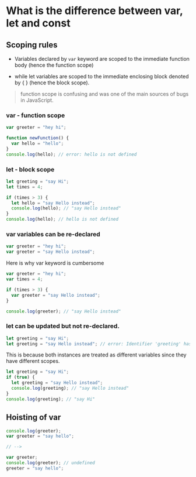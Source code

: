 # What is the difference between var, let and const

## Scoping rules

- Variables declared by `var` keyword are scoped to the immediate function body (hence the function scope)

- while let variables are scoped to the immediate enclosing block denoted by { } (hence the block scope).

> function scope is confusing and was one of the main sources of bugs in JavaScript.

### var - function scope

```js
var greeter = "hey hi";

function newFunction() {
  var hello = "hello";
}
console.log(hello); // error: hello is not defined
```

### let - block scope

```js
let greeting = "say Hi";
let times = 4;

if (times > 3) {
  let hello = "say Hello instead";
  console.log(hello); // "say Hello instead"
}
console.log(hello); // hello is not defined
```

### var variables can be re-declared

```js
var greeter = "hey hi";
var greeter = "say Hello instead";
```

Here is why var keyword is cumbersome

```js
var greeter = "hey hi";
var times = 4;

if (times > 3) {
  var greeter = "say Hello instead";
}

console.log(greeter); // "say Hello instead"
```

### let can be updated but not re-declared.

```js
let greeting = "say Hi";
let greeting = "say Hello instead"; // error: Identifier 'greeting' has already been declared
```

This is because both instances are treated as different variables since they have different scopes.

```js
let greeting = "say Hi";
if (true) {
  let greeting = "say Hello instead";
  console.log(greeting); // "say Hello instead"
}
console.log(greeting); // "say Hi"
```

## Hoisting of var

```js
console.log(greeter);
var greeter = "say hello";

// -->

var greeter;
console.log(greeter); // undefined
greeter = "say hello";
```
